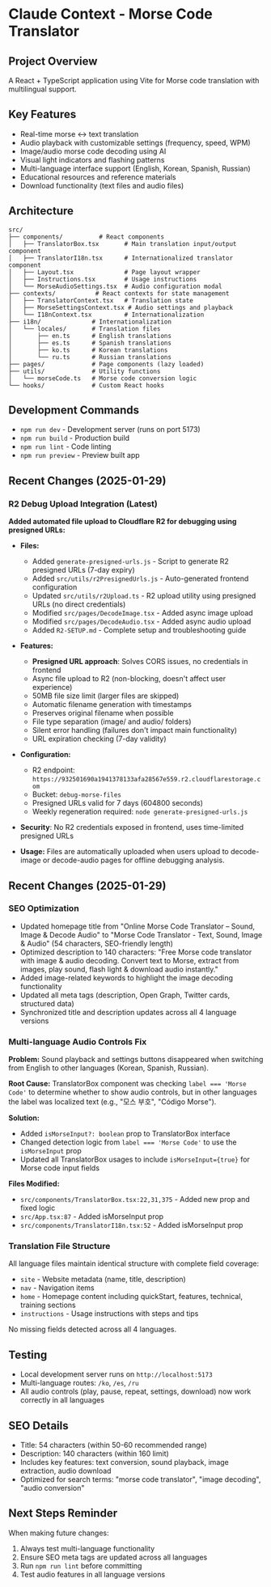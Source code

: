 # Claude Context - Morse Code Translator

## Project Overview
A React + TypeScript application using Vite for Morse code translation with multilingual support.

## Key Features
- Real-time morse ↔ text translation
- Audio playback with customizable settings (frequency, speed, WPM)
- Image/audio morse code decoding using AI
- Visual light indicators and flashing patterns
- Multi-language interface support (English, Korean, Spanish, Russian)
- Educational resources and reference materials
- Download functionality (text files and audio files)

## Architecture
```
src/
├── components/          # React components
│   ├── TranslatorBox.tsx       # Main translation input/output component
│   ├── TranslatorI18n.tsx      # Internationalized translator component
│   ├── Layout.tsx              # Page layout wrapper
│   ├── Instructions.tsx        # Usage instructions
│   └── MorseAudioSettings.tsx  # Audio configuration modal
├── contexts/           # React contexts for state management
│   ├── TranslatorContext.tsx   # Translation state
│   ├── MorseSettingsContext.tsx # Audio settings and playback
│   └── I18nContext.tsx         # Internationalization
├── i18n/              # Internationalization
│   └── locales/       # Translation files
│       ├── en.ts      # English translations
│       ├── es.ts      # Spanish translations  
│       ├── ko.ts      # Korean translations
│       └── ru.ts      # Russian translations
├── pages/             # Page components (lazy loaded)
├── utils/             # Utility functions
│   └── morseCode.ts   # Morse code conversion logic
└── hooks/             # Custom React hooks
```

## Development Commands
- `npm run dev` - Development server (runs on port 5173)
- `npm run build` - Production build
- `npm run lint` - Code linting
- `npm run preview` - Preview built app

## Recent Changes (2025-01-29)

### R2 Debug Upload Integration (Latest)

**Added automated file upload to Cloudflare R2 for debugging using presigned URLs:**

- **Files:** 
  - Added `generate-presigned-urls.js` - Script to generate R2 presigned URLs (7-day expiry)
  - Added `src/utils/r2PresignedUrls.js` - Auto-generated frontend configuration
  - Updated `src/utils/r2Upload.ts` - R2 upload utility using presigned URLs (no direct credentials)
  - Modified `src/pages/DecodeImage.tsx` - Added async image upload
  - Modified `src/pages/DecodeAudio.tsx` - Added async audio upload
  - Added `R2-SETUP.md` - Complete setup and troubleshooting guide

- **Features:**
  - **Presigned URL approach**: Solves CORS issues, no credentials in frontend
  - Async file upload to R2 (non-blocking, doesn't affect user experience)
  - 50MB file size limit (larger files are skipped)
  - Automatic filename generation with timestamps
  - Preserves original filename when possible
  - File type separation (image/ and audio/ folders)
  - Silent error handling (failures don't impact main functionality)
  - URL expiration checking (7-day validity)

- **Configuration:**
  - R2 endpoint: `https://932501690a1941378133afa28567e559.r2.cloudflarestorage.com`
  - Bucket: `debug-morse-files`
  - Presigned URLs valid for 7 days (604800 seconds)
  - Weekly regeneration required: `node generate-presigned-urls.js`

- **Security**: No R2 credentials exposed in frontend, uses time-limited presigned URLs

- **Usage:** Files are automatically uploaded when users upload to decode-image or decode-audio pages for offline debugging analysis.

## Recent Changes (2025-01-29)

### SEO Optimization
- Updated homepage title from "Online Morse Code Translator – Sound, Image & Decode Audio" to "Morse Code Translator - Text, Sound, Image & Audio" (54 characters, SEO-friendly length)
- Optimized description to 140 characters: "Free Morse code translator with image & audio decoding. Convert text to Morse, extract from images, play sound, flash light & download audio instantly."
- Added image-related keywords to highlight the image decoding functionality
- Updated all meta tags (description, Open Graph, Twitter cards, structured data)
- Synchronized title and description updates across all 4 language versions

### Multi-language Audio Controls Fix
**Problem:** Sound playback and settings buttons disappeared when switching from English to other languages (Korean, Spanish, Russian).

**Root Cause:** TranslatorBox component was checking `label === 'Morse Code'` to determine whether to show audio controls, but in other languages the label was localized text (e.g., "모스 부호", "Código Morse").

**Solution:**
- Added `isMorseInput?: boolean` prop to TranslatorBox interface
- Changed detection logic from `label === 'Morse Code'` to use the `isMorseInput` prop
- Updated all TranslatorBox usages to include `isMorseInput={true}` for Morse code input fields

**Files Modified:**
- `src/components/TranslatorBox.tsx:22,31,375` - Added new prop and fixed logic
- `src/App.tsx:87` - Added isMorseInput prop
- `src/components/TranslatorI18n.tsx:52` - Added isMorseInput prop

### Translation File Structure
All language files maintain identical structure with complete field coverage:
- `site` - Website metadata (name, title, description)
- `nav` - Navigation items
- `home` - Homepage content including quickStart, features, technical, training sections
- `instructions` - Usage instructions with steps and tips

No missing fields detected across all 4 languages.

## Testing
- Local development server runs on `http://localhost:5173`
- Multi-language routes: `/ko`, `/es`, `/ru`
- All audio controls (play, pause, repeat, settings, download) now work correctly in all languages

## SEO Details
- Title: 54 characters (within 50-60 recommended range)
- Description: 140 characters (within 160 limit)
- Includes key features: text conversion, sound playback, image extraction, audio download
- Optimized for search terms: "morse code translator", "image decoding", "audio conversion"

## Next Steps Reminder
When making future changes:
1. Always test multi-language functionality
2. Ensure SEO meta tags are updated across all languages
3. Run `npm run lint` before committing
4. Test audio features in all language versions